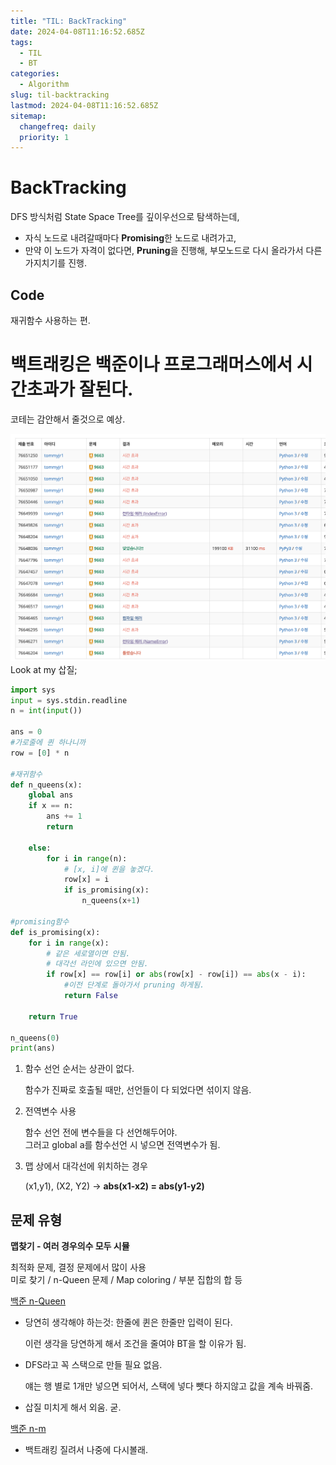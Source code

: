 ```yaml
---
title: "TIL: BackTracking"
date: 2024-04-08T11:16:52.685Z
tags:
  - TIL
  - BT
categories:
  - Algorithm
slug: til-backtracking
lastmod: 2024-04-08T11:16:52.685Z
sitemap:
  changefreq: daily
  priority: 1
---
```


# BackTracking

DFS 방식처럼 State Space Tree를 깊이우선으로 탐색하는데,

- 자식 노드로 내려갈때마다
  **Promising**한 노드로 내려가고,
- 만약 이 노드가 자격이 없다면,
  **Pruning**을 진행해, 부모노드로 다시 올라가서 다른 가지치기를 진행.

## Code

재귀함수 사용하는 편.

# 백트래킹은 백준이나 프로그래머스에서 시간초과가 잘된다.

코테는 감안해서 줄것으로 예상.

![내,,,내 삽질,,,,하](../assets/img/posts/image.png)
Look at my 삽질;

```py
import sys
input = sys.stdin.readline
n = int(input())

ans = 0
#가로줄에 퀸 하나니까
row = [0] * n

#재귀함수
def n_queens(x):
    global ans
    if x == n:
        ans += 1
        return

    else:
        for i in range(n):
            # [x, i]에 퀸을 놓겠다.
            row[x] = i
            if is_promising(x):
                n_queens(x+1)

#promising함수
def is_promising(x):
    for i in range(x):
        # 같은 세로열이면 안됨.
        # 대각선 라인에 있으면 안됨.
        if row[x] == row[i] or abs(row[x] - row[i]) == abs(x - i):
            #이전 단계로 돌아가서 pruning 하게됨.
            return False

    return True

n_queens(0)
print(ans)
```

1. 함수 선언 순서는 상관이 없다.

   함수가 진짜로 호출될 때만, 선언들이 다 되었다면 섞이지 않음.

2. 전역변수 사용

   함수 선언 전에 변수들을 다 선언해두어야.<br>
   그러고 global a를 함수선언 시 넣으면 전역변수가 됨.

3. 맵 상에서 대각선에 위치하는 경우

   (x1,y1), (X2, Y2) -> **abs(x1-x2) = abs(y1-y2)**

## 문제 유형

**맵찾기 - 여러 경우의수 모두 시뮬**<br>

최적화 문제, 결정 문제에서 많이 사용<br>
미로 찾기 / n-Queen 문제 / Map coloring / 부분 집합의 합 등<br>

[백준 n-Queen](https://www.acmicpc.net/problem/9663)

- 당연히 생각해야 하는것: 한줄에 퀸은 한줄만 입력이 된다.

  이런 생각을 당연하게 해서 조건을 줄여야 BT을 할 이유가 됨.

- DFS라고 꼭 스택으로 만들 필요 없음.

  얘는 행 별로 1개만 넣으면 되어서, 스택에 넣다 뺏다 하지않고 값을 계속 바꿔줌.

- 삽질 미치게 해서 외움. 굳.

[백준 n-m](https://www.acmicpc.net/problem/15649)

- 백트래킹 질려서 나중에 다시볼래.
